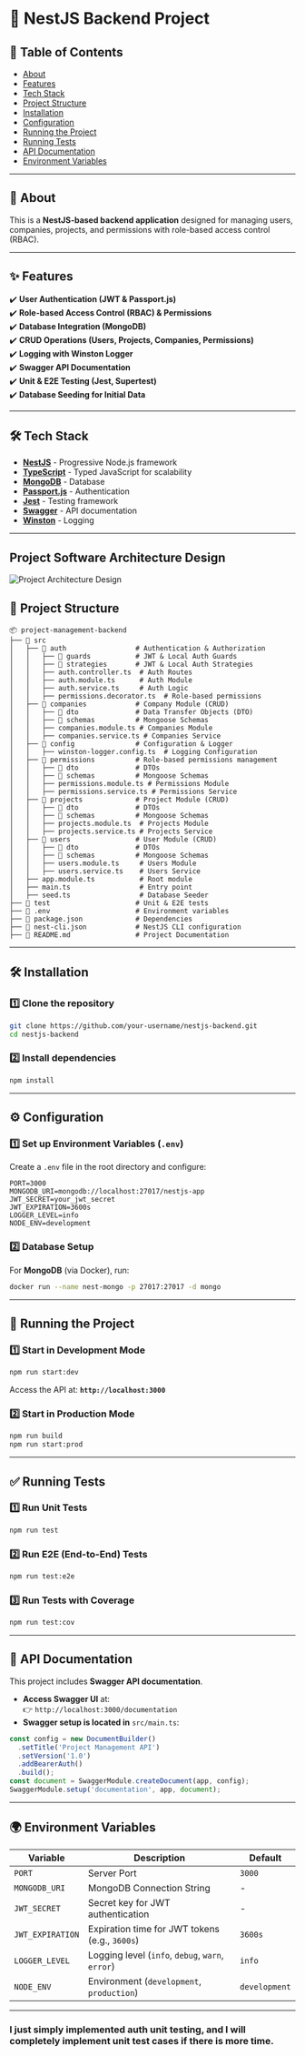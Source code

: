 # 🚀 NestJS Backend Project

## 📖 Table of Contents
- [About](#about)
- [Features](#features)
- [Tech Stack](#tech-stack)
- [Project Structure](#project-structure)
- [Installation](#installation)
- [Configuration](#configuration)
- [Running the Project](#running-the-project)
- [Running Tests](#running-tests)
- [API Documentation](#api-documentation)
- [Environment Variables](#environment-variables)

---

## 📌 About
This is a **NestJS-based backend application** designed for managing users, companies, projects, and permissions with role-based access control (RBAC).

---

## ✨ Features
✔️ **User Authentication (JWT & Passport.js)**  
✔️ **Role-based Access Control (RBAC) & Permissions**  
✔️ **Database Integration (MongoDB)**  
✔️ **CRUD Operations (Users, Projects, Companies, Permissions)**  
✔️ **Logging with Winston Logger**  
✔️ **Swagger API Documentation**  
✔️ **Unit & E2E Testing (Jest, Supertest)**  
✔️ **Database Seeding for Initial Data**  

---

## 🛠 Tech Stack
- **[NestJS](https://nestjs.com/)** - Progressive Node.js framework
- **[TypeScript](https://www.typescriptlang.org/)** - Typed JavaScript for scalability
- **[MongoDB](https://www.mongodb.com/)** - Database
- **[Passport.js](http://www.passportjs.org/)** - Authentication
- **[Jest](https://jestjs.io/)** - Testing framework
- **[Swagger](https://swagger.io/)** - API documentation
- **[Winston](https://github.com/winstonjs/winston)** - Logging

---

## Project Software Architecture Design
![Project Architecture Design](/diagram.png)


## 📁 Project Structure
```
📦 project-management-backend
├── 📂 src
│   ├── 📂 auth                 # Authentication & Authorization
│   │   ├── 📂 guards           # JWT & Local Auth Guards
│   │   ├── 📂 strategies       # JWT & Local Auth Strategies
│   │   ├── auth.controller.ts  # Auth Routes
│   │   ├── auth.module.ts      # Auth Module
│   │   ├── auth.service.ts     # Auth Logic
│   │   ├── permissions.decorator.ts  # Role-based permissions
│   ├── 📂 companies            # Company Module (CRUD)
│   │   ├── 📂 dto              # Data Transfer Objects (DTO)
│   │   ├── 📂 schemas          # Mongoose Schemas
│   │   ├── companies.module.ts # Companies Module
│   │   ├── companies.service.ts # Companies Service
│   ├── 📂 config               # Configuration & Logger
│   │   ├── winston-logger.config.ts  # Logging Configuration
│   ├── 📂 permissions          # Role-based permissions management
│   │   ├── 📂 dto              # DTOs
│   │   ├── 📂 schemas          # Mongoose Schemas
│   │   ├── permissions.module.ts # Permissions Module
│   │   ├── permissions.service.ts # Permissions Service
│   ├── 📂 projects             # Project Module (CRUD)
│   │   ├── 📂 dto              # DTOs
│   │   ├── 📂 schemas          # Mongoose Schemas
│   │   ├── projects.module.ts  # Projects Module
│   │   ├── projects.service.ts # Projects Service
│   ├── 📂 users                # User Module (CRUD)
│   │   ├── 📂 dto              # DTOs
│   │   ├── 📂 schemas          # Mongoose Schemas
│   │   ├── users.module.ts     # Users Module
│   │   ├── users.service.ts    # Users Service
│   ├── app.module.ts           # Root module
│   ├── main.ts                 # Entry point
│   ├── seed.ts                 # Database Seeder
├── 📂 test                     # Unit & E2E tests
├── 📄 .env                     # Environment variables
├── 📄 package.json             # Dependencies
├── 📄 nest-cli.json            # NestJS CLI configuration
├── 📄 README.md                # Project Documentation
```

---

## 🛠 Installation

### **1️⃣ Clone the repository**
```sh
git clone https://github.com/your-username/nestjs-backend.git
cd nestjs-backend
```

### **2️⃣ Install dependencies**
```sh
npm install
```

---

## ⚙️ Configuration

### **1️⃣ Set up Environment Variables (`.env`)**
Create a `.env` file in the root directory and configure:
```
PORT=3000
MONGODB_URI=mongodb://localhost:27017/nestjs-app
JWT_SECRET=your_jwt_secret
JWT_EXPIRATION=3600s
LOGGER_LEVEL=info
NODE_ENV=development
```

### **2️⃣ Database Setup**
For **MongoDB** (via Docker), run:
```sh
docker run --name nest-mongo -p 27017:27017 -d mongo
```

---

## 🚀 Running the Project

### **1️⃣ Start in Development Mode**
```sh
npm run start:dev
```
Access the API at: **`http://localhost:3000`**

### **2️⃣ Start in Production Mode**
```sh
npm run build
npm run start:prod
```

---

## ✅ Running Tests

### **1️⃣ Run Unit Tests**
```sh
npm run test
```

### **2️⃣ Run E2E (End-to-End) Tests**
```sh
npm run test:e2e
```

### **3️⃣ Run Tests with Coverage**
```sh
npm run test:cov
```

---

## 📄 API Documentation
This project includes **Swagger API documentation**.

- **Access Swagger UI** at:  
  👉 `http://localhost:3000/documentation`
- **Swagger setup is located in** `src/main.ts`:
```typescript
const config = new DocumentBuilder()
  .setTitle('Project Management API')
  .setVersion('1.0')
  .addBearerAuth()
  .build();
const document = SwaggerModule.createDocument(app, config);
SwaggerModule.setup('documentation', app, document);
```

---

## 🌍 Environment Variables
| Variable              | Description                                  | Default |
|----------------------|----------------------------------|---------|
| `PORT`              | Server Port                      | `3000`  |
| `MONGODB_URI`       | MongoDB Connection String        | -       |
| `JWT_SECRET`        | Secret key for JWT authentication | -       |
| `JWT_EXPIRATION`    | Expiration time for JWT tokens (e.g., `3600s`) | `3600s` |
| `LOGGER_LEVEL`      | Logging level (`info`, `debug`, `warn`, `error`) | `info`  |
| `NODE_ENV`          | Environment (`development`, `production`) | `development` |

---

### I just simply implemented auth unit testing, and I will completely implement unit test cases if there is more time.
